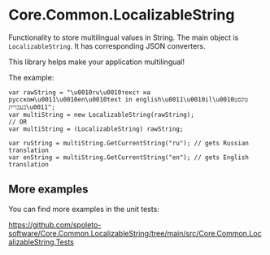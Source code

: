 # Core.Common.LocalizableString
Functionality to store multilingual values in String. The main object is `LocalizableString`. It has corresponding JSON converters.

This library helps make your application multilingual!

The example:
```
var rawString = "\u0010ru\u0010текст на русском\u0011\u0010en\u0010text in english\u0011\u0010il\u0010טקסט בעברית\u0011";
var multiString = new LocalizableString(rawString);
// OR
var multiString = (LocalizableString) rawString;

var ruString = multiString.GetCurrentString("ru"); // gets Russian translation
var enString = multiString.GetCurrentString("en"); // gets English translation
```
## More examples
You can find more examples in the unit tests:

https://github.com/spoleto-software/Core.Common.LocalizableString/tree/main/src/Core.Common.LocalizableString.Tests